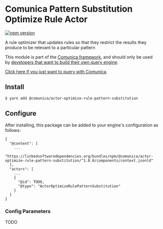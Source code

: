 # Comunica Pattern Substitution Optimize Rule Actor

[![npm version](https://badge.fury.io/js/%40comunica%2Factor-optimize-rule-pattern-substitution.svg)](https://www.npmjs.com/package/@comunica/actor-optimize-rule-pattern-substitution)

A rule optimizer that updates rules so that they restrict the results they produce to be relevant to a particular pattern

This module is part of the [Comunica framework](https://github.com/comunica/comunica),
and should only be used by [developers that want to build their own query engine](https://comunica.dev/docs/modify/).

[Click here if you just want to query with Comunica](https://comunica.dev/docs/query/).

## Install

```bash
$ yarn add @comunica/actor-optimize-rule-pattern-substitution
```

## Configure

After installing, this package can be added to your engine's configuration as follows:
```text
{
  "@context": [
    ...
    "https://linkedsoftwaredependencies.org/bundles/npm/@comunica/actor-optimize-rule-pattern-substitution/^1.0.0/components/context.jsonld"  
  ],
  "actors": [
    ...
    {
      "@id": TODO,
      "@type": "ActorOptimizeRulePatternSubstitution"
    }
  ]
}
```

### Config Parameters

TODO
